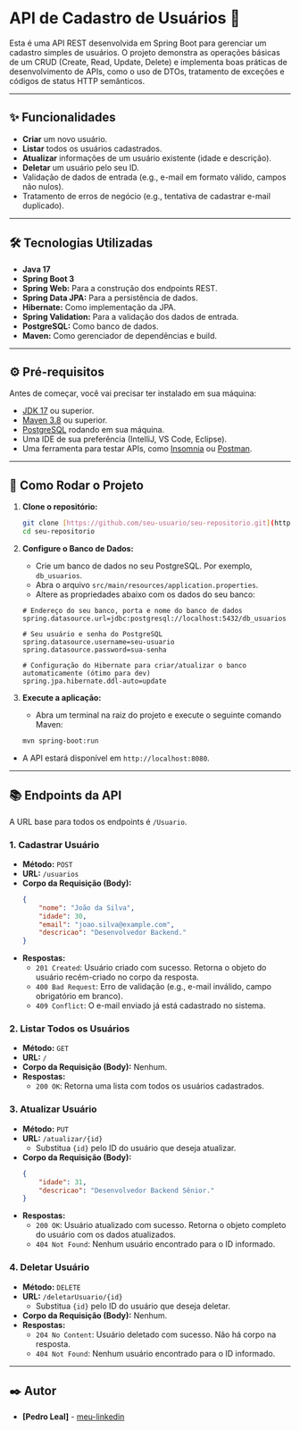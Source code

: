 # API de Cadastro de Usuários 🚀

Esta é uma API REST desenvolvida em Spring Boot para gerenciar um cadastro simples de usuários. O projeto demonstra as operações básicas de um CRUD (Create, Read, Update, Delete) e implementa boas práticas de desenvolvimento de APIs, como o uso de DTOs, tratamento de exceções e códigos de status HTTP semânticos.

---

## ✨ Funcionalidades

* **Criar** um novo usuário.
* **Listar** todos os usuários cadastrados.
* **Atualizar** informações de um usuário existente (idade e descrição).
* **Deletar** um usuário pelo seu ID.
* Validação de dados de entrada (e.g., e-mail em formato válido, campos não nulos).
* Tratamento de erros de negócio (e.g., tentativa de cadastrar e-mail duplicado).

---

## 🛠️ Tecnologias Utilizadas

* **Java 17**
* **Spring Boot 3**
* **Spring Web:** Para a construção dos endpoints REST.
* **Spring Data JPA:** Para a persistência de dados.
* **Hibernate:** Como implementação da JPA.
* **Spring Validation:** Para a validação dos dados de entrada.
* **PostgreSQL:** Como banco de dados.
* **Maven:** Como gerenciador de dependências e build.

---

## ⚙️ Pré-requisitos

Antes de começar, você vai precisar ter instalado em sua máquina:
* [JDK 17](https://www.oracle.com/java/technologies/javase/jdk17-archive-downloads.html) ou superior.
* [Maven 3.8](https://maven.apache.org/download.cgi) ou superior.
* [PostgreSQL](https://www.postgresql.org/download/) rodando em sua máquina.
* Uma IDE de sua preferência (IntelliJ, VS Code, Eclipse).
* Uma ferramenta para testar APIs, como [Insomnia](https://insomnia.rest/download) ou [Postman](https://www.postman.com/downloads/).

---

## 🏁 Como Rodar o Projeto

1.  **Clone o repositório:**
    ```bash
    git clone [https://github.com/seu-usuario/seu-repositorio.git](https://github.com/seu-usuario/seu-repositorio.git)
    cd seu-repositorio
    ```

2.  **Configure o Banco de Dados:**
    * Crie um banco de dados no seu PostgreSQL. Por exemplo, `db_usuarios`.
    * Abra o arquivo `src/main/resources/application.properties`.
    * Altere as propriedades abaixo com os dados do seu banco:

    ```properties
    # Endereço do seu banco, porta e nome do banco de dados
    spring.datasource.url=jdbc:postgresql://localhost:5432/db_usuarios

    # Seu usuário e senha do PostgreSQL
    spring.datasource.username=seu-usuario
    spring.datasource.password=sua-senha

    # Configuração do Hibernate para criar/atualizar o banco automaticamente (ótimo para dev)
    spring.jpa.hibernate.ddl-auto=update
    ```

3.  **Execute a aplicação:**
    * Abra um terminal na raiz do projeto e execute o seguinte comando Maven:
    ```bash
    mvn spring-boot:run
    ```
* A API estará disponível em `http://localhost:8080`.

---

## 📚 Endpoints da API

A URL base para todos os endpoints é `/Usuario`.

### 1. Cadastrar Usuário

* **Método:** `POST`
* **URL:** `/usuarios`
* **Corpo da Requisição (Body):**
    ```json
    {
        "nome": "João da Silva",
        "idade": 30,
        "email": "joao.silva@example.com",
        "descricao": "Desenvolvedor Backend."
    }
    ```
* **Respostas:**
    * `201 Created`: Usuário criado com sucesso. Retorna o objeto do usuário recém-criado no corpo da resposta.
    * `400 Bad Request`: Erro de validação (e.g., e-mail inválido, campo obrigatório em branco).
    * `409 Conflict`: O e-mail enviado já está cadastrado no sistema.

### 2. Listar Todos os Usuários

* **Método:** `GET`
* **URL:** `/`
* **Corpo da Requisição (Body):** Nenhum.
* **Respostas:**
    * `200 OK`: Retorna uma lista com todos os usuários cadastrados.

### 3. Atualizar Usuário

* **Método:** `PUT`
* **URL:** `/atualizar/{id}`
    * Substitua `{id}` pelo ID do usuário que deseja atualizar.
* **Corpo da Requisição (Body):**
    ```json
    {
        "idade": 31,
        "descricao": "Desenvolvedor Backend Sênior."
    }
    ```
* **Respostas:**
    * `200 OK`: Usuário atualizado com sucesso. Retorna o objeto completo do usuário com os dados atualizados.
    * `404 Not Found`: Nenhum usuário encontrado para o ID informado.

### 4. Deletar Usuário

* **Método:** `DELETE`
* **URL:** `/deletarUsuario/{id}`
    * Substitua `{id}` pelo ID do usuário que deseja deletar.
* **Corpo da Requisição (Body):** Nenhum.
* **Respostas:**
    * `204 No Content`: Usuário deletado com sucesso. Não há corpo na resposta.
    * `404 Not Found`: Nenhum usuário encontrado para o ID informado.

---

## ✒️ Autor

* **[Pedro Leal]** - [meu-linkedin](https://www.linkedin.com/in/pedro-leal-developer/)

